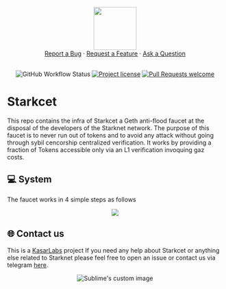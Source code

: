 <div align="center">
  <img src="https://i.ibb.co/bPKp1wb/starkcet.png" height="100" width="100">
  <br />
  <a href="https://github.com/kasarlabs/starkcet/issues/new?assignees=&labels=bug&template=01_BUG_REPORT.md&title=bug%3A+">Report a Bug</a>
  ·
  <a href="https://github.com/kasarlabs/starkcet/issues/new?assignees=&labels=enhancement&template=02_FEATURE_REQUEST.md&title=feat%3A+">Request a Feature</a>
  ·
  <a href="https://github.com/kasarlabs/starkcet/discussions">Ask a Question</a>
</div>

<div align="center">
<br />

![GitHub Workflow Status](https://img.shields.io/github/actions/workflow/status/kasarlabs/starkcet/ci.yml?branch=main)
[![Project license](https://img.shields.io/github/license/kasarlabs/starkcet.svg?style=flat-square)](LICENSE)
[![Pull Requests welcome](https://img.shields.io/badge/PRs-welcome-ff69b4.svg?style=flat-square)](https://github.com/kasarlabs/starkcet/issues?q=is%3Aissue+is%3Aopen+label%3A%22help+wanted%22)

</div>

# Starkcet

This repo contains the infra of Starkcet a Geth anti-flood faucet at the disposal of the developers of the Starknet network. The purpose of this faucet is to never run out of tokens and to avoid any attack without going through sybil cencorship centralized verification. It works by providing a fraction of Tokens accessible only via an L1 verification invoquing gaz costs.

## 💻 System

The faucet works in 4 simple steps as follows

<div align="center">
  <img src="https://i.ibb.co/tMvxHnX/starkcet-Schema.png">
</div>


## 🌐 Contact us

This is a [KasarLabs](https://twitter.com/kasarlabs) project If you need any help about Starkcet or anything else related to Starknet please feel free to open an issue or contact us via telegram [here](https://t.me/antiyro).

<p align="center">
  <img src="https://i.ibb.co/BNjdJdg/Kasarlabs-logo.png" alt="Sublime's custom image"/>
</p>